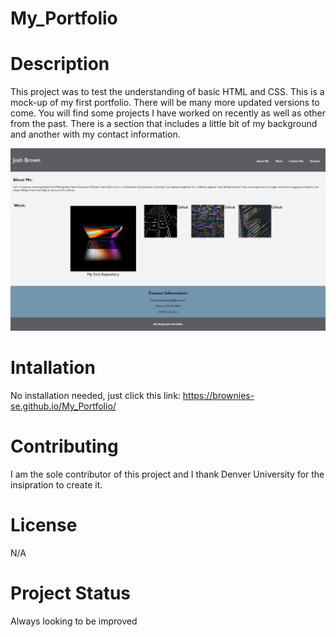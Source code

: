 # My_Portfolio

# Description

This project was to test the understanding of basic HTML and CSS. This is a mock-up of my first portfolio. There will be many more updated versions to come.
You will find some projects I have worked on recently as well as other from the past. There is a section that includes a little bit of my background and another with
my contact information.

![Image of firdt website](https://github.com/Brownies-SE/My_Portfolio/blob/main/assets/img/fullImage.png)

# Intallation

No installation needed, just click this link: https://brownies-se.github.io/My_Portfolio/

# Contributing

I am the sole contributor of this project and I thank Denver University for the insipration to create it.

# License

N/A

# Project Status

Always looking to be improved
